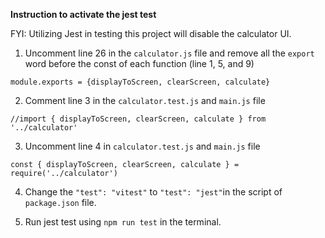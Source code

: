 **Instruction to activate the jest test**

FYI: Utilizing Jest in testing this project will disable the calculator UI.

1. Uncomment line 26 in the `calculator.js` file and remove all the `export` word before the const of each function (line 1, 5, and 9)

```
module.exports = {displayToScreen, clearScreen, calculate}

```

2. Comment line 3 in the `calculator.test.js` and `main.js` file

```
//import { displayToScreen, clearScreen, calculate } from '../calculator'
```
3. Uncomment line 4 in `calculator.test.js` and `main.js` file

```
const { displayToScreen, clearScreen, calculate } = require('../calculator')
```
4. Change the `"test": "vitest"`  to `"test": "jest"`in the script of `package.json` file.

5. Run jest test using `npm run test` in the terminal.
